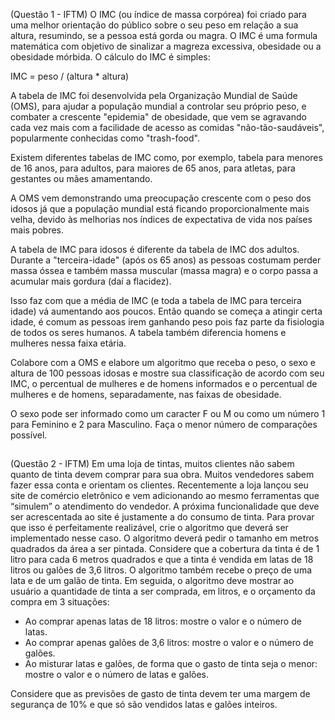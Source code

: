 (Questão 1 - IFTM) O IMC (ou índice de massa corpórea) foi criado para uma melhor orientação do público sobre o seu peso em relação a sua altura, resumindo, se a pessoa está gorda ou magra. O IMC é uma formula matemática com objetivo de sinalizar a magreza excessiva, obesidade ou a obesidade mórbida. O cálculo do IMC é simples:

IMC = peso / (altura * altura)

A tabela de IMC foi desenvolvida pela Organização Mundial de Saúde (OMS), para ajudar a população mundial a controlar seu próprio peso, e combater a crescente "epidemia" de obesidade, que vem se agravando cada vez mais com a facilidade de acesso as comidas "não-tão-saudáveis", popularmente conhecidas como "trash-food".

Existem diferentes tabelas de IMC como, por exemplo, tabela para menores de 16 anos, para adultos, para  maiores de 65 anos, para atletas, para gestantes ou mães amamentando.

A OMS vem demonstrando uma preocupação crescente com o peso dos idosos já que a população mundial está ficando proporcionalmente mais velha, devido às melhorias nos índices de expectativa de vida nos países mais pobres.

A tabela de IMC para idosos é diferente da tabela de IMC dos adultos. Durante a "terceira-idade" (após os 65 anos) as pessoas costumam perder massa óssea e também massa muscular (massa magra) e o corpo passa a acumular mais gordura (daí a flacidez).

Isso faz com que a média de IMC (e toda a tabela de IMC para terceira idade) vá aumentando aos poucos. Então quando se começa a atingir certa idade, é comum as pessoas irem ganhando peso pois faz parte da fisiologia de todos os seres humanos. A tabela também diferencia homens e mulheres nessa faixa etária.

Colabore com a OMS e elabore um algoritmo que receba o peso, o sexo e altura de 100 pessoas idosas e mostre sua classificação de acordo com seu IMC, o percentual de mulheres e de homens informados e o percentual de mulheres e de homens, separadamente, nas faixas de obesidade.

O sexo pode ser informado como um caracter F ou M ou como um número 1 para Feminino e 2 para Masculino. Faça o menor número de comparações possível.

##

(Questão 2 - IFTM) Em uma loja de tintas, muitos clientes não sabem quanto de tinta devem comprar para sua obra. Muitos vendedores sabem fazer essa conta e orientam os clientes. Recentemente a loja lançou seu site de comércio eletrônico e vem adicionando ao mesmo ferramentas que “simulem” o atendimento do vendedor. A próxima funcionalidade que deve ser acrescentada ao site é justamente a do consumo de tinta. Para provar que isso é perfeitamente realizável, crie o algoritmo que deverá ser implementado nesse caso. O algoritmo deverá pedir o tamanho em metros quadrados da área a ser pintada. Considere que a cobertura da tinta é de 1 litro para cada 6 metros quadrados e que a tinta é vendida em latas de 18 litros ou galões de 3,6 litros. O algoritmo também recebe o preço de uma lata e de um galão de tinta. Em seguida, o algoritmo deve mostrar ao usuário a quantidade de tinta a ser comprada, em litros, e o orçamento da compra em 3 situações:

- Ao comprar apenas latas de 18 litros: mostre o valor e o número de latas.
- Ao comprar apenas galões de 3,6 litros: mostre o valor e o número de galões.
- Ao misturar latas e galões, de forma que o gasto de tinta seja o menor: mostre o valor e o número de latas e galões.

Considere que as previsões de gasto de tinta devem ter uma margem de segurança de 10% e que só são vendidos latas e galões inteiros.

